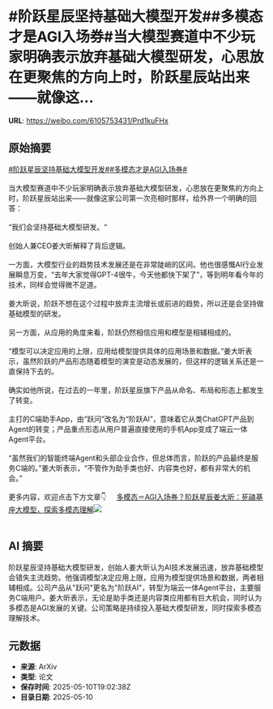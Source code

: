 # #阶跃星辰坚持基础大模型开发##多模态才是AGI入场券#当大模型赛道中不少玩家明确表示放弃基础大模型研发，心思放在更聚焦的方向上时，阶跃星辰站出来——就像这...

**URL**: https://weibo.com/6105753431/Prd1kuFHx

## 原始摘要

<a href="https://m.weibo.cn/search?containerid=231522type%3D1%26t%3D10%26q%3D%23%E9%98%B6%E8%B7%83%E6%98%9F%E8%BE%B0%E5%9D%9A%E6%8C%81%E5%9F%BA%E7%A1%80%E5%A4%A7%E6%A8%A1%E5%9E%8B%E5%BC%80%E5%8F%91%23&amp;extparam=%23%E9%98%B6%E8%B7%83%E6%98%9F%E8%BE%B0%E5%9D%9A%E6%8C%81%E5%9F%BA%E7%A1%80%E5%A4%A7%E6%A8%A1%E5%9E%8B%E5%BC%80%E5%8F%91%23" data-hide=""><span class="surl-text">#阶跃星辰坚持基础大模型开发#</span></a><a href="https://m.weibo.cn/search?containerid=231522type%3D1%26t%3D10%26q%3D%23%E5%A4%9A%E6%A8%A1%E6%80%81%E6%89%8D%E6%98%AFAGI%E5%85%A5%E5%9C%BA%E5%88%B8%23&amp;extparam=%23%E5%A4%9A%E6%A8%A1%E6%80%81%E6%89%8D%E6%98%AFAGI%E5%85%A5%E5%9C%BA%E5%88%B8%23" data-hide=""><span class="surl-text">#多模态才是AGI入场券#</span></a><br><br>当大模型赛道中不少玩家明确表示放弃基础大模型研发，心思放在更聚焦的方向上时，阶跃星辰站出来——就像这家公司第一次亮相时那样，给外界一个明确的回答：<br><br>“我们会坚持基础大模型研发。“<br><br>创始人兼CEO姜大昕解释了背后逻辑。<br><br>一方面，大模型行业的趋势技术发展还是在非常陡峭的区间。他也很感慨AI行业发展瞬息万变，“去年大家觉得GPT-4很牛，今天他都快下架了”，等到明年看今年的技术，同样会觉得微不足道。<br><br>姜大昕说，阶跃不想在这个过程中放弃主流增长或前进的趋势，所以还是会坚持做基础模型的研发。<br><br>另一方面，从应用的角度来看，阶跃仍然相信应用和模型是相辅相成的。<br><br>“模型可以决定应用的上限，应用给模型提供具体的应用场景和数据。”姜大昕表示，虽然阶跃的产品形态随着模型的演变是动态发展的，但这样的逻辑关系还是一直保持下去的。<br><br>确实如他所说，在过去的一年里，阶跃星辰旗下产品从命名、布局和形态上都发生了转变。<br><br>主打的C端助手App，由“跃问”改名为“阶跃AI”，意味着它从类ChatGPT产品到Agent的转变；产品重点形态从用户普遍直接使用的手机App变成了端云一体Agent平台。<br><br>“虽然我们的智能终端Agent和头部企业合作，但总体而言，阶跃的产品最终是服务C端的。”姜大昕表示，“不管作为助手类也好、内容类也好，都有非常大的机会。”<br><br>更多内容，欢迎点击下方文章👇 <a href="https://weibo.com/ttarticle/p/show?id=2309405164849109008631" data-hide=""><span class="url-icon"><img style="width: 1rem;height: 1rem" src="https://h5.sinaimg.cn/upload/2015/09/25/3/timeline_card_small_article_default.png" referrerpolicy="no-referrer"></span><span class="surl-text">多模态＝AGI入场券？阶跃星辰姜大昕：死磕基座大模型，探索多模态理解</span></a><img style="" src="https://tvax2.sinaimg.cn/large/006Fd7o3ly1i1anqkdsxej30rs0fmgpa.jpg" referrerpolicy="no-referrer"><br><br>

## AI 摘要

阶跃星辰坚持基础大模型研发，创始人姜大昕认为AI技术发展迅速，放弃基础模型会错失主流趋势。他强调模型决定应用上限，应用为模型提供场景和数据，两者相辅相成。公司产品从"跃问"更名为"阶跃AI"，转型为端云一体Agent平台，主要服务C端用户。姜大昕表示，无论是助手类还是内容类应用都有巨大机会，同时认为多模态是AGI发展的关键。公司策略是持续投入基础大模型研发，同时探索多模态理解技术。

## 元数据

- **来源**: ArXiv
- **类型**: 论文
- **保存时间**: 2025-05-10T19:02:38Z
- **目录日期**: 2025-05-10
